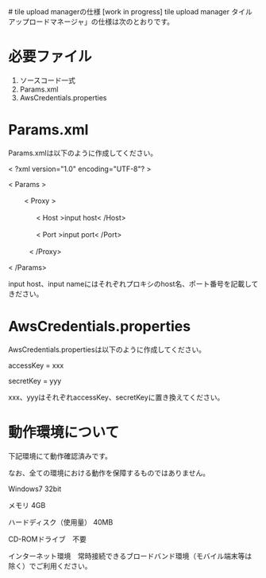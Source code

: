 ﻿<p><markdown>
# tile upload managerの仕様
[work in progress] tile upload manager
タイルアップロードマネージャ」の仕様は次のとおりです。


# 必要ファイル

 1. ソースコード一式
 2. Params.xml
 3. AwsCredentials.properties
# Params.xml
  Params.xmlは以下のように作成してください。

< ?xml version="1.0" encoding="UTF-8"? >

< Params >

　　 < Proxy >

　　　　< Host >input host< /Host>

　　　　< Port >input port< /Port>

 　　　< /Proxy>

< /Params>

input host、input nameにはそれぞれプロキシのhost名、ポート番号を記載してきださい。　　


# AwsCredentials.properties
AwsCredentials.propertiesは以下のように作成してください。

  accessKey = xxx

  secretKey = yyy

xxx、yyyはそれぞれaccessKey、secretKeyに置き換えてください。

# 動作環境について
  下記環境にて動作確認済みです。

なお、全ての環境における動作を保障するものではありません。


  Windows7 32bit

  メモリ 4GB

  ハードディスク（使用量） 40MB

  CD-ROMドライブ　不要

  インターネット環境　常時接続できるブロードバンド環境（モバイル端末等は除く）でご利用ください。

  
</markdown></p>